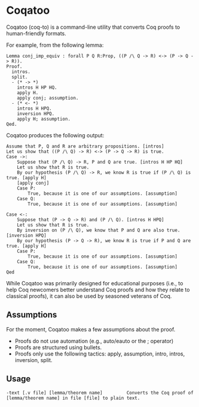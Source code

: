 # Coqatoo
Coqatoo (coq-to) is a command-line utility that converts Coq proofs to human-friendly formats.

For example, from the following lemma:
```ML
Lemma conj_imp_equiv : forall P Q R:Prop, ((P /\ Q -> R) <-> (P -> Q -> R)).
Proof.
  intros.
  split.
  - (* -> *)
    intros H HP HQ.
    apply H.
    apply conj; assumption.
  - (* <- *)
    intros H HPQ.
    inversion HPQ.
    apply H; assumption.
Qed.
```
Coqatoo produces the following output:
```
Assume that P, Q and R are arbitrary propositions. [intros]
Let us show that ((P /\ Q) -> R) <-> (P -> Q -> R) is true.
Case ->:
	Suppose that (P /\ Q) -> R, P and Q are true. [intros H HP HQ]
	Let us show that R is true. 
	By our hypothesis (P /\ Q) -> R, we know R is true if (P /\ Q) is true. [apply H]
	[apply conj]
	Case P:
		True, because it is one of our assumptions. [assumption]
	Case Q:
		True, because it is one of our assumptions. [assumption]
	
Case <-:
	Suppose that (P -> Q -> R) and (P /\ Q). [intros H HPQ]
	Let us show that R is true.
	By inversion on (P /\ Q), we know that P and Q are also true. [inversion HPQ]
	By our hypothesis (P -> Q -> R), we know R is true if P and Q are true. [apply H]
	Case P:
		True, because it is one of our assumptions. [assumption]
	Case Q:
		True, because it is one of our assumptions. [assumption]
Qed
```

While Coqatoo was primarily designed for educational purposes (i.e., to help Coq newcomers better understand Coq proofs and how they relate to classical proofs), it can also be used by seasoned veterans of Coq.

## Assumptions
For the moment, Coqatoo makes a few assumptions about the proof.
 - Proofs do not use automation (e.g., auto/eauto or the ; operator)
 - Proofs are structured using bullets.
 - Proofs only use the following tactics: apply, assumption, intro, intros, inversion, split.

## Usage
```
-text [.v file] [lemma/theorem name]		 Converts the Coq proof of [lemma/theorem name] in file [file] to plain text.
```